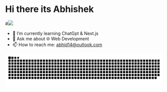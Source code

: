 ### <h1>Hi there its Abhishek</h1>
#<img src="https://github.com/TheDudeThatCode/TheDudeThatCode/blob/master/Assets/Hi.gif" width="29px">
- 🌱 I’m currently learning ChatGpt & Next.js
- 💬 Ask me about 🌐 Web Development
- 📫 How to reach me: abhid14@outlook.com

![Contribution-graph](https://github.com/Abhid14/Abhid14/blob/output/github-contribution-grid-snake-dark.svg)
